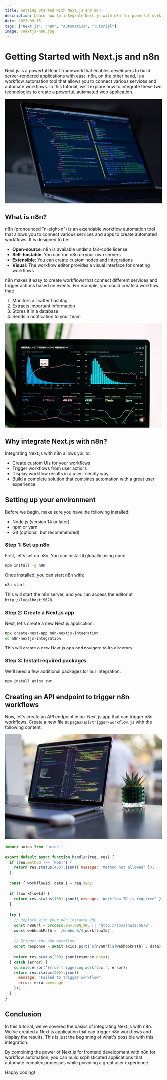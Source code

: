 ```yaml
---
title: Getting Started with Next.js and n8n
description: Learn how to integrate Next.js with n8n for powerful workflow automation
date: 2023-09-15
tags: ["Next.js", "n8n", "Automation", "Tutorial"]
image: /nextjs-n8n.jpg
---
```


# Getting Started with Next.js and n8n

Next.js is a powerful React framework that enables developers to build server-rendered applications with ease. n8n, on the other hand, is a workflow automation tool that allows you to connect various services and automate workflows. In this tutorial, we'll explore how to integrate these two technologies to create a powerful, automated web application.

![Next.js and n8n integration](../../nextjs-n8n.jpg)

## What is n8n?

n8n (pronounced "n-eight-n") is an extendable workflow automation tool that allows you to connect various services and apps to create automated workflows. It is designed to be:

- **Open-source**: n8n is available under a fair-code license
- **Self-hostable**: You can run n8n on your own servers
- **Extensible**: You can create custom nodes and integrations
- **Visual**: The workflow editor provides a visual interface for creating workflows

n8n makes it easy to create workflows that connect different services and trigger actions based on events. For example, you could create a workflow that:

1. Monitors a Twitter hashtag
2. Extracts important information
3. Stores it in a database
4. Sends a notification to your team

![n8n Workflow Automation Dashboard](../../automation-dashboard.jpg)

## Why integrate Next.js with n8n?

Integrating Next.js with n8n allows you to:

- Create custom UIs for your workflows
- Trigger workflows from user actions
- Display workflow results in a user-friendly way
- Build a complete solution that combines automation with a great user experience

## Setting up your environment

Before we begin, make sure you have the following installed:

- Node.js (version 14 or later)
- npm or yarn
- Git (optional, but recommended)

### Step 1: Set up n8n

First, let's set up n8n. You can install it globally using npm:

```bash
npm install -g n8n
```

Once installed, you can start n8n with:

```bash
n8n start
```

This will start the n8n server, and you can access the editor at `http://localhost:5678`.

### Step 2: Create a Next.js app

Next, let's create a new Next.js application:

```bash
npx create-next-app n8n-nextjs-integration
cd n8n-nextjs-integration
```

This will create a new Next.js app and navigate to its directory.

### Step 3: Install required packages

We'll need a few additional packages for our integration:

```bash
npm install axios swr
```

## Creating an API endpoint to trigger n8n workflows

Now, let's create an API endpoint in our Next.js app that can trigger n8n workflows. Create a new file at `pages/api/trigger-workflow.js` with the following content:

![Code Example](../../code-example.jpg)

```javascript
import axios from 'axios';

export default async function handler(req, res) {
  if (req.method !== 'POST') {
    return res.status(405).json({ message: 'Method not allowed' });
  }

  const { workflowId, data } = req.body;

  if (!workflowId) {
    return res.status(400).json({ message: 'Workflow ID is required' });
  }

  try {
    // Replace with your n8n instance URL
    const n8nUrl = process.env.N8N_URL || 'http://localhost:5678';
    const webhookPath = `/webhook/${workflowId}`;
    
    // Trigger the n8n workflow
    const response = await axios.post(`${n8nUrl}${webhookPath}`, data);
    
    return res.status(200).json(response.data);
  } catch (error) {
    console.error('Error triggering workflow:', error);
    return res.status(500).json({ 
      message: 'Failed to trigger workflow',
      error: error.message 
    });
  }
}
```

## Conclusion

In this tutorial, we've covered the basics of integrating Next.js with n8n. We've created a Next.js application that can trigger n8n workflows and display the results. This is just the beginning of what's possible with this integration.

By combining the power of Next.js for frontend development with n8n for workflow automation, you can build sophisticated applications that automate complex processes while providing a great user experience.

Happy coding! 